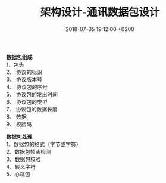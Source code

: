 ﻿---
layout: post
title:  "架构设计-通讯数据包设计"
date:   2018-07-05 19:12:00 +0200
categories: 架构设计
---

**数据包组成**   
1、包头  
2、 协议的标识  
3、 协议版本号  
4、 协议包的序号  
5、 协议包的发出时间  
6、 协议包的类型  
7、 协议包的数据长度  
8、 数据  
9、 校验码  


**数据包处理**  
1、数据包的格式（字节或字符）  
2、数据包帧头检测  
3、数据包校验  
4、转义字符  
5、心跳包  
